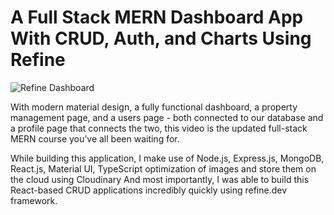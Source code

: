 # A Full Stack MERN Dashboard App With CRUD, Auth, and Charts Using Refine

![Refine Dashboard](https://i.ibb.co/BcFvc1V/image-2023-02-25-02-49-26.png)

With modern material design, a fully functional dashboard, a property management page, and a users page - both connected to our database and a profile page that connects the two, this video is the updated full-stack MERN course you’ve all been waiting for.

While building this application, I make use of Node.js, Express.js, MongoDB, React.js, Material UI, TypeScript optimization of images and store them on the cloud using Cloudinary And most importantly, I was able to build this React-based CRUD applications incredibly quickly using refine.dev framework.
